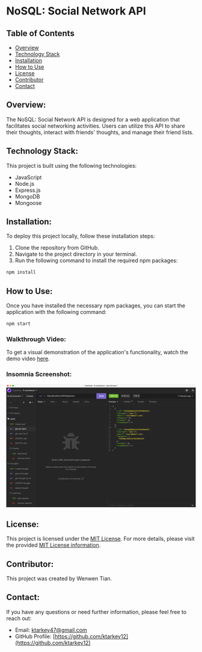 # NoSQL: Social Network API

## Table of Contents

- [Overview](#overview)
- [Technology Stack](#technology-stack)
- [Installation](#installation)
- [How to Use](#how-to-use)
- [License](#license)
- [Contributor](#contributor)
- [Contact](#contact)

## Overview:

The NoSQL: Social Network API is designed for a web application that facilitates social networking activities. Users can utilize this API to share their thoughts, interact with friends' thoughts, and manage their friend lists.

## Technology Stack:

This project is built using the following technologies:

- JavaScript
- Node.js
- Express.js
- MongoDB
- Mongoose

## Installation:

To deploy this project locally, follow these installation steps:

1. Clone the repository from GitHub.
2. Navigate to the project directory in your terminal.
3. Run the following command to install the required npm packages:

```bash
npm install
```

## How to Use:

Once you have installed the necessary npm packages, you can start the application with the following command:

```bash
npm start
```

### Walkthrough Video:

To get a visual demonstration of the application's functionality, watch the demo video [here](https://www.awesomescreenshot.com/video/8271915?key=4160443a4094cf7c0af7d25991652853).

### Insomnia Screenshot:

![Insomnia Screenshot](./screenshot/insomnia.png)

## License:

This project is licensed under the [MIT License](https://opensource.org/licenses/MIT). For more details, please visit the provided [MIT License information](https://opensource.org/licenses/MIT).

## Contributor:

This project was created by Wenwen Tian.

## Contact:

If you have any questions or need further information, please feel free to reach out:

- Email: [ktarkey47@gmail.com](mailto:wwtian9ktarkey47@gmail.com)
- GitHub Profile: [https://github.com/ktarkey12](https://github.com/ktarkey12)